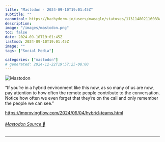 ```yaml
---
title: "Mastodon - 2024-09-10T19:01:45Z"
subtitle: ""
canonical: https://hachyderm.io/users/mweagle/statuses/113114802116083422
description:
image: "/images/mastodon.png"
toc: false
date: 2024-09-10T19:01:45Z
lastmod: 2024-09-10T19:01:45Z
image: ""
tags: ["Social Media"]

categories: ["mastodon"]
# generated: 2024-12-22T19:57:25-08:00
---
```

![Mastodon](/images/mastodon.png)

<p>“If you’re in a hybrid environment like this now, as so many of us are now, pay attention to how often the remote people contribute to the conversation. Notice how often we even forget that they’re on the call and only remember the people we can see.”</p><p><a href="https://improvingflow.com/2024/09/04/hybrid-teams.html" target="_blank" rel="nofollow noopener noreferrer" translate="no"><span class="invisible">https://</span><span class="ellipsis">improvingflow.com/2024/09/04/h</span><span class="invisible">ybrid-teams.html</span></a></p>


###### [Mastodon Source 🐘](https://hachyderm.io/@mweagle/113114802116083422)

___
